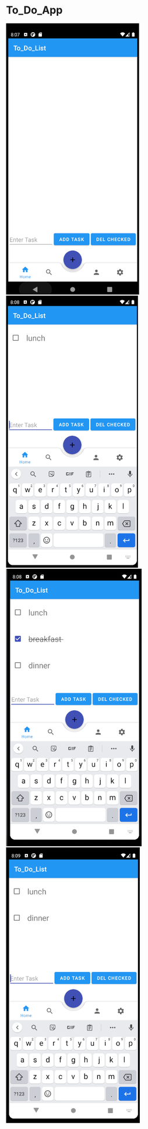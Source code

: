 # To_Do_App
![](/snap/1.png?raw=true)
![](/snap/2.png?raw=true)
![](/snap/3.png?raw=true)
![](/snap/4.png?raw=true)
